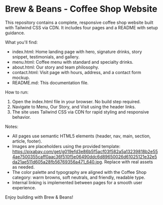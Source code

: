 # Brew & Beans - Coffee Shop Website

This repository contains a complete, responsive coffee shop website built with Tailwind CSS via CDN. It includes four pages and a README with setup guidance.

What you'll find:

- index.html: Home landing page with hero, signature drinks, story snippet, testimonials, and gallery.
- menu.html: Coffee menu with standard and specialty drinks.
- about.html: Our story and team philosophy.
- contact.html: Visit page with hours, address, and a contact form mockup.
- README.md: This documentation file.

How to run:

1. Open the index.html file in your browser. No build step required.
2. Navigate to Menu, Our Story, and Visit using the header links.
3. The site uses Tailwind CSS via CDN for rapid styling and responsive behavior.

Notes:

- All pages use semantic HTML5 elements (header, nav, main, section, article, footer).
- Images are placeholders using the provided template: https://pixabay.com/get/g019efd3e86b5f5acf03f582a5a13239818b2e554ae7500355caff0aac36f510f5e06490ddc6d89650026d61025121e32e5da21ae511d605a28fb56769356a471_640.jpg. Replace with real assets as needed.
- The color palette and typography are aligned with the Coffee Shop category: warm browns, soft neutrals, and friendly, readable type.
- Internal linking is implemented between pages for a smooth user experience.

Enjoy building with Brew & Beans!